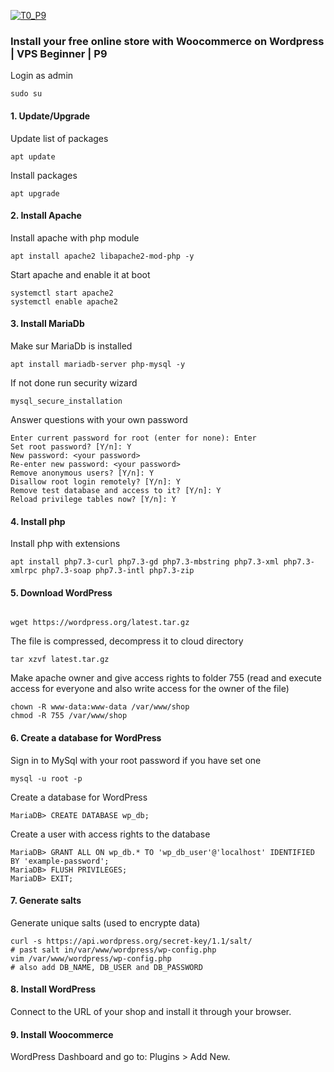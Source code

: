 [![T0_P9](https://img.youtube.com/vi/DwXasU4zNFs/0.jpg)](https://www.youtube.com/watch?v=DwXasU4zNFs)
### Install your free online store with Woocommerce on Wordpress | VPS Beginner | P9

Login as admin

```
sudo su
```

####  1. Update/Upgrade

Update list of packages

```
apt update
```

Install packages

```
apt upgrade
```

####  2. Install Apache

Install apache with php module

```
apt install apache2 libapache2-mod-php -y
```

Start apache and enable it at boot

```
systemctl start apache2
systemctl enable apache2
```

####  3. Install MariaDb

Make sur MariaDb is installed

```
apt install mariadb-server php-mysql -y
```

If not done run security wizard

```
mysql_secure_installation
```

Answer questions with your own password

```
Enter current password for root (enter for none): Enter
Set root password? [Y/n]: Y
New password: <your password>
Re-enter new password: <your password>
Remove anonymous users? [Y/n]: Y
Disallow root login remotely? [Y/n]: Y
Remove test database and access to it? [Y/n]: Y
Reload privilege tables now? [Y/n]: Y
```

####  4. Install php

Install php with extensions

```
apt install php7.3-curl php7.3-gd php7.3-mbstring php7.3-xml php7.3-xmlrpc php7.3-soap php7.3-intl php7.3-zip
```

####  5. Download WordPress

```

wget https://wordpress.org/latest.tar.gz
```

The file is compressed, decompress it to cloud directory

```
tar xzvf latest.tar.gz
```

Make apache owner and give access rights to folder 755 (read and execute access for everyone and also write access for the owner of the file)

```
chown -R www-data:www-data /var/www/shop
chmod -R 755 /var/www/shop
```

####  6. Create a database for WordPress

Sign in to MySql with your root password if you have set one

```
mysql -u root -p
```

Create a database for WordPress

```
MariaDB> CREATE DATABASE wp_db;
```

Create a user with access rights to the database

```
MariaDB> GRANT ALL ON wp_db.* TO 'wp_db_user'@'localhost' IDENTIFIED BY 'example-password';
MariaDB> FLUSH PRIVILEGES;
MariaDB> EXIT;
```

####  7. Generate salts

Generate unique salts (used to encrypte data)

```
curl -s https://api.wordpress.org/secret-key/1.1/salt/
# past salt in/var/www/wordpress/wp-config.php
vim /var/www/wordpress/wp-config.php
# also add DB_NAME, DB_USER and DB_PASSWORD
```

####  8. Install WordPress

Connect to the URL of your shop and install it through your browser.

####  9. Install Woocommerce

WordPress Dashboard and go to: Plugins > Add New.
